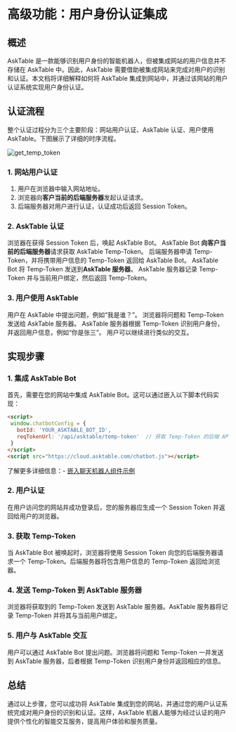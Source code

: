 # 高级功能：用户身份认证集成


## 概述
AskTable 是一款能够识别用户身份的智能机器人，但被集成网站的用户信息并不存储在 AskTable 中。因此，AskTable 需要借助被集成网站来完成对用户的识别和认证。本文档将详细解释如何将 AskTable 集成到网站中，并通过该网站的用户认证系统实现用户身份认证。

## 认证流程
整个认证过程分为三个主要阶段：网站用户认证、AskTable 认证、用户使用 AskTable。下图展示了详细的时序流程。


<div className="img-center xlarge">
  <img src="/img/asktable/at_auth_get_temp_token_for_user.png" alt="get_temp_token" />
</div>

### 1. 网站用户认证
1. 用户在浏览器中输入网站地址。
2. 浏览器向**客户当前的后端服务器**发起认证请求。
3. 后端服务器对用户进行认证，认证成功后返回 Session Token。

### 2. AskTable 认证
浏览器在获得 Session Token 后，唤起 AskTable Bot。
AskTable Bot **向客户当前的后端服务器**请求获取 AskTable Temp-Token。
后端服务器申请 Temp-Token，并将携带用户信息的 Temp-Token 返回给 AskTable Bot。
AskTable Bot 将 Temp-Token 发送到**AskTable 服务器**。
AskTable 服务器记录 Temp-Token 并与当前用户绑定，然后返回 Temp-Token。

### 3. 用户使用 AskTable
用户在 AskTable 中提出问题，例如“我是谁？”。
浏览器将问题和 Temp-Token 发送给 AskTable 服务器。
AskTable 服务器根据 Temp-Token 识别用户身份，并返回用户信息，例如“你是张三”。
用户可以继续进行类似的交互。

## 实现步骤
### 1. 集成 AskTable Bot
首先，需要在您的网站中集成 AskTable Bot。这可以通过嵌入以下脚本代码实现：

```html
<script>
 window.chatbotConfig = {
   botId: 'YOUR_ASKTABLE_BOT_ID',
   reqTokenUrl: '/api/asktable/temp-token'  // 获取 Temp-Token 的后端 API 地址
 }
</script>
<script src="https://cloud.asktable.com/chatbot.js"></script>
```

了解更多详细信息：- [嵌入聊天机器人组件示例](./embed-chatbot-widget-example.md)


### 2. 用户认证
在用户访问您的网站并成功登录后，您的服务器应生成一个 Session Token 并返回给用户的浏览器。

### 3. 获取 Temp-Token
当 AskTable Bot 被唤起时，浏览器将使用 Session Token 向您的后端服务器请求一个 Temp-Token。后端服务器将包含用户信息的 Temp-Token 返回给浏览器。

### 4. 发送 Temp-Token 到 AskTable 服务器
浏览器将获取到的 Temp-Token 发送到 AskTable 服务器。AskTable 服务器将记录 Temp-Token 并将其与当前用户绑定。

### 5. 用户与 AskTable 交互
用户可以通过 AskTable Bot 提出问题。浏览器将问题和 Temp-Token 一并发送到 AskTable 服务器，后者根据 Temp-Token 识别用户身份并返回相应的信息。

## 总结
通过以上步骤，您可以成功将 AskTable 集成到您的网站，并通过您的用户认证系统完成对用户身份的识别和认证。这样，AskTable 机器人能够为经过认证的用户提供个性化的智能交互服务，提高用户体验和服务质量。
